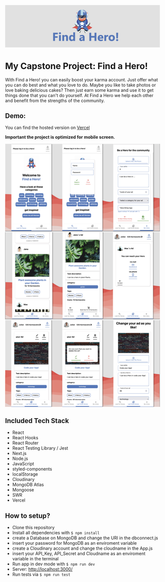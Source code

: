 ## <img src="/public/images/title.png" ></img>

# My Capstone Project: Find a Hero!

With Find a Hero! you can easily boost your karma account. Just offer what you can do best and what you love to do. Maybe you like to take photos or love baking delicious cakes? Then just earn some karma and use it to get things done that you can't do yourself. At Find a Hero we help each other and benefit from the strengths of the community.

## Demo:

You can find the hosted version on [Vercel](https://capstone-project-find-a-hero.vercel.app)

**Important the project is optimized for mobile screen.**

<img src="/public/images/demo1.png" ></img>
<img src="/public/images/demo2.png"></img>
<img src="/public/images/demo3.png"></img>

## Included Tech Stack

- React
- React Hooks
- React Router
- React Testing Library / Jest
- Next.js
- Node.js
- JavaScript
- styled-components
- localStorage
- Cloudinary
- MongoDB Atlas
- Mongoose
- SWR
- Vercel

## How to setup?

- Clone this repository
- Install all dependencies with `$ npm install`
- create a Database on MongoDB and change the URI in the dbconnect.js
- insert your password for MongoDB as an enviroment variable
- create a Cloudinary account and change the cloudname in the App.js
- insert your API_Key, API_Secret and Cloudname as an enviroment variable in the terminal
- Run app in dev mode with `$ npm run dev`
- Server: [http://localhost:3000/](http://localhost:3000/)
- Run tests via `$ npm run test`
